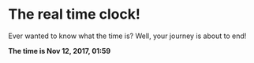 # The real time clock!

Ever wanted to know what the time is? Well, your journey is about to end!

**The time is Nov 12, 2017, 01:59**